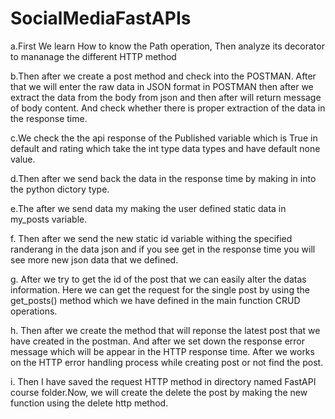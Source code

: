 # SocialMediaFastAPIs

a.First We learn How to know the Path operation, Then analyze its decorator to mananage the different HTTP method

b.Then after we create a post method and check into the POSTMAN. After that we will enter the raw data in JSON format in POSTMAN then after we extract the data from the body from json and then after will return message of body content. And check whether there is proper extraction of the data in the response time.

c.We check the the api response of the Published variable which is True in default and rating which take the int type data types and have default none value.

d.Then after we send back the data in the response time by making in into the python dictory type.

e.The after we send data my making the user defined static data in my_posts variable.

f. Then after we send the new static id variable withing the specified randerang in the data json and if you see get in the response time you will see more new json data that we defined.

g. After we try to get the id of the post that we can easily alter the datas information. Here we can get the request for the single post by using the get_posts() method which we have defined in the main function CRUD operations.

h. Then after we create the method that will reponse the latest post that we have created in the postman. And after we set down the response error message which will be appear in the HTTP response time. After we works on the HTTP error handling process while creating post or not find the post.

i. Then I have saved the request HTTP method in directory named FastAPI course folder.Now, we will create the delete the post by making the new function using the delete http method.
